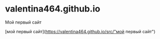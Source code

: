 # valentina464.github.io
Мой первый сайт 

[мой первый сайт](https://valentina464.github.io/src/"мой первый сайт")
